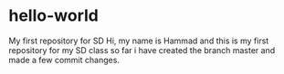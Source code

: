 # hello-world
My first repository for SD
Hi, my name is Hammad and this is my first repository for my SD class
so far i have created the branch master and made a few commit changes.
